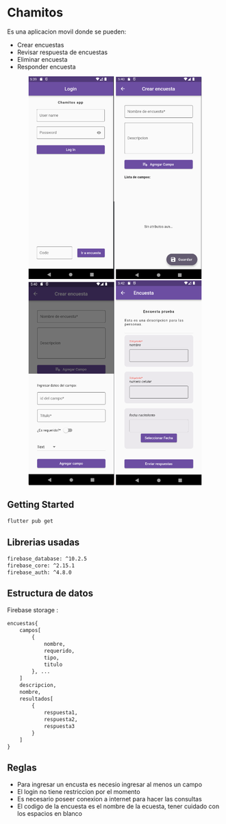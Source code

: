 # Chamitos

Es una aplicacion movil donde se pueden:

- Crear encuestas
- Revisar respuesta de encuestas
- Eliminar encuesta
- Responder encuesta

<p align="center">
  <img src="./images/pag_principa.png" alt="Descripción de la imagen" width="200">
  <img src="./images/pag_crearEncuesta.png" alt="Descripción de la imagen" width="200">
  <img src="./images/pag_agregar_campo.png" alt="Descripción de la imagen" width="200">
  <img src="./images/pag_resolver_encuesta.png" alt="Descripción de la imagen" width="200">

## Getting Started

```
flutter pub get
```

## Librerias usadas

```
firebase_database: ^10.2.5
firebase_core: ^2.15.1
firebase_auth: ^4.8.0
```

## Estructura de datos

Firebase storage :

```
encuestas{
    campos[
        {
            nombre,
            requerido,
            tipo,
            titulo
        }, ...
    ]
    descripcion,
    nombre,
    resultados[
        {
            respuesta1,
            respuesta2,
            respuesta3
        }
    ]
}
```

## Reglas

- Para ingresar un encusta es necesio ingresar al menos un campo
- El login no tiene restriccion por el momento
- Es necesario poseer conexion a internet para hacer las consultas
- El codigo de la encuesta es el nombre de la ecuesta, tener cuidado con los espacios en blanco
